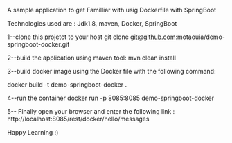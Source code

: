 A sample application to get Familliar with usig Dockerfile with SpringBoot 

Technologies used are : Jdk1.8, maven, Docker, SpringBoot

1--clone this projetct to your host
 git clone git@github.com:motaouia/demo-springboot-docker.git

2--build the application using maven tool:
mvn clean install

3--build docker image using the Docker file with the following command:

docker build -t demo-springboot-docker .

4--run the container
docker run -p 8085:8085 demo-springboot-docker

5-- Finally open your browser and enter the following link :
http://localhost:8085/rest/docker/hello/messages

Happy Learning :)
